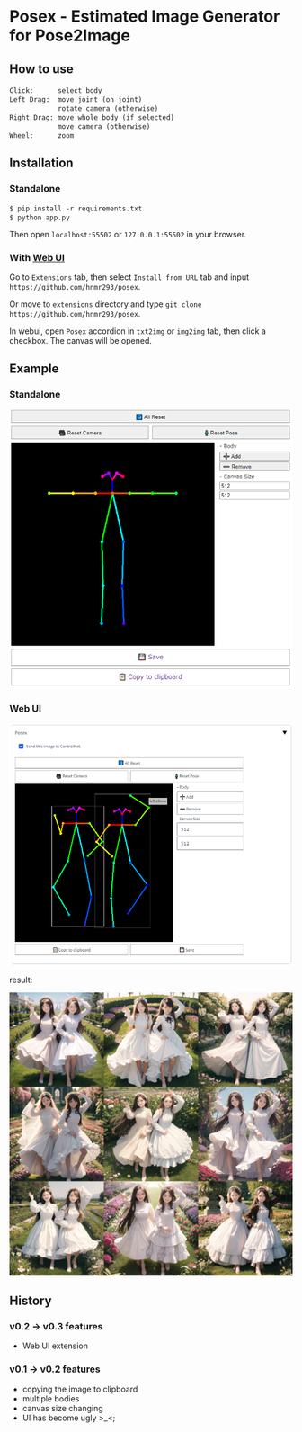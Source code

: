 # Posex - Estimated Image Generator for Pose2Image

## How to use

```
Click:      select body
Left Drag:  move joint (on joint)
            rotate camera (otherwise)
Right Drag: move whole body (if selected)
            move camera (otherwise)
Wheel:      zoom
```

## Installation

### Standalone

```
$ pip install -r requirements.txt
$ python app.py
```

Then open `localhost:55502` or `127.0.0.1:55502` in your browser.

### With [Web UI](https://github.com/AUTOMATIC1111/stable-diffusion-webui)

Go to `Extensions` tab, then select `Install from URL` tab and input `https://github.com/hnmr293/posex`.

Or move to `extensions` directory and type `git clone https://github.com/hnmr293/posex`.

In webui, open `Posex` accordion in `txt2img` or `img2img` tab, then click a checkbox. The canvas will be opened.

## Example

### Standalone

![sample](./image/sample.png)

### Web UI

![sample](./image/sample-webui.png)

result:

![sample result](./image/sample-webui2.jpg)

## History

### v0.2 -> v0.3 features
- Web UI extension

### v0.1 -> v0.2 features
- copying the image to clipboard
- multiple bodies
- canvas size changing
- UI has become ugly >_<;
